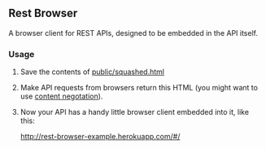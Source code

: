 ## Rest Browser

A browser client for REST APIs, designed to be embedded in the API itself.

### Usage

1. Save the contents of [public/squashed.html](public/squashed.html)

2. Make API requests from browsers return this HTML (you might want to use [content negotation](http://en.wikipedia.org/wiki/Content_negotiation)).

3. Now your API has a handy little browser client embedded into it, like this:

    http://rest-browser-example.herokuapp.com/#/
